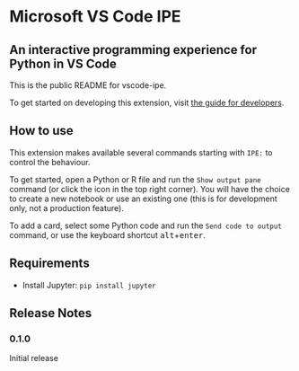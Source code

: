 # Microsoft VS Code IPE
## An interactive programming experience for Python in VS Code

This is the public README for vscode-ipe.

To get started on developing this extension, visit [the guide for developers](DEVELOPING.md).

## How to use

This extension makes available several commands starting with `IPE:` to control the behaviour.

To get started, open a Python or R file and run the `Show output pane` command (or click the icon in the top right corner). You will have the choice to create a new notebook or use an existing one (this is for development only, not a production feature).

To add a card, select some Python code and run the `Send code to output` command, or use the keyboard shortcut <kbd>alt</kbd>+<kbd>enter</kbd>.

## Requirements

* Install Jupyter: `pip install jupyter`

## Release Notes

### 0.1.0

Initial release
